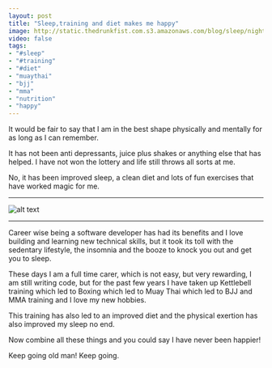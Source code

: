 ```yaml
---
layout: post
title: "Sleep,training and diet makes me happy"
image: http://static.thedrunkfist.com.s3.amazonaws.com/blog/sleep/night_owls_are_smarter_1.jpg
video: false
tags:
- "#sleep"
- "#training"
- "#diet"
- "muaythai"
- "bjj"
- "mma"
- "nutrition"
- "happy"
---
```


It would be fair to say that I am in the best shape physically and mentally for as long as I can remember. 

It has not been anti depressants, juice plus shakes or anything else that has helped. I have not won the lottery and life still throws all sorts at me. 

No, it has been improved sleep, a clean diet and lots of fun exercises that have worked magic for me. 

---

![alt text](http://static.thedrunkfist.com.s3.amazonaws.com/blog/sleep/sleep_training_diet_happy_1.jpg "sleep,training and diet make me happy")

---

Career wise being a software developer has had its benefits and I love building and learning new technical skills, but it took its toll with the sedentary lifestyle, the insomnia and the booze to knock you out and get you to sleep. 

These days I am a full time carer, which is not easy, but very rewarding, I am still writing code, but for the past few years I have taken up Kettlebell training which led to Boxing which led to Muay Thai which led to BJJ and MMA training and I love my new hobbies. 

This training has also led to an improved diet and the physical exertion has also improved my sleep no end. 

Now combine all these things and you could say I have never been happier!

Keep going old man! Keep going.